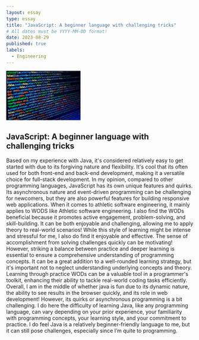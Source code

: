 ```yaml
---
layout: essay
type: essay
title: "JavaScript: A beginner language with challenging tricks"
# All dates must be YYYY-MM-DD format!
date: 2023-08-29
published: true
labels:
  - Engineering
---
```


<img width="200px" class="rounded float-start pe-4" src="../img/JavaScript.jpg">

## JavaScript: A beginner language with challenging tricks

Based on my experience with Java, it's considered relatively easy to get started with due to its forgiving nature and flexibility. It's cool that its often used for both front-end and back-end development, making it a versatile choice for full-stack development. In my opinion, compared to other programming languages, JavaScript has its own unique features and quirks. Its asynchronous nature and event-driven programming can be challenging for newcomers, but they are also powerful features for building responsive web applications. When it comes to athletic software engineering, it mainly applies to WODS like Athletic software engineering. I also find the WODs beneficial because it promotes active engagement, problem-solving, and skill-building. It can be both enjoyable and challenging, allowing me to apply theory to real-world scenarios! While this style of learning might be intense and stressful for me, I also do find it enjoyable and effective. The sense of accomplishment from solving challenges quickly can be motivating! However, striking a balance between practice and deeper learning is essential to ensure a comprehensive understanding of programming concepts. It can be a great addition to a well-rounded learning strategy, but it's important not to neglect understanding underlying concepts and theory. Learning through practice WODs can be a valuable tool in a programmer's toolkit, enhancing their ability to tackle real-world coding tasks efficiently. Overall, I am in the middle of whether java is fun due to its dynamic nature, the ability to see results in the browser quickly, and its role in web development! However, its quirks or asynchronous programming is a bit challenging. I do here the difficulty of learning Java, like any programming language, can vary depending on your prior experience, your familiarity with programming concepts, your learning style, and your commitment to practice. I do feel Java is a relatively beginner-friendly language to me, but it can still pose challenges, especially since I’m quite to programming.
